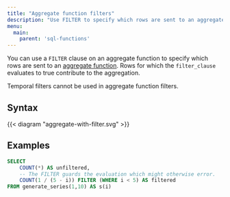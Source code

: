 ```yaml
---
title: "Aggregate function filters"
description: "Use FILTER to specify which rows are sent to an aggregate function"
menu:
  main:
    parent: 'sql-functions'
---
```


You can use a `FILTER` clause on an aggregate function to specify which rows are sent to an [aggregate function](../#aggregate-func). Rows for which the `filter_clause` evaluates to true contribute to the aggregation.

Temporal filters cannot be used in aggregate function filters.

## Syntax

{{< diagram "aggregate-with-filter.svg" >}}

## Examples

```sql
SELECT
    COUNT(*) AS unfiltered,
    -- The FILTER guards the evaluation which might otherwise error.
    COUNT(1 / (5 - i)) FILTER (WHERE i < 5) AS filtered
FROM generate_series(1,10) AS s(i)
```
